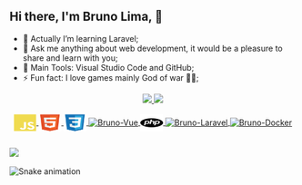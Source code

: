 ## Hi there, I'm Bruno Lima,  👋
- 🌱 Actually I’m learning Laravel;
- 💬 Ask me anything about web development, it would be a pleasure to share and learn with you;
- 🎒 Main Tools: Visual Studio Code and GitHub;
- ⚡ Fun fact: I love games mainly God of war 🐱‍👤;

<div align="center">
  <a href="https://github.com/brunodiego97">
  <img height="180em" src="https://github-readme-stats.vercel.app/api?username=brunobdl97&show_icons=true&theme=radical&include_all_commits=true&count_private=true"/>
  <img height="180em" src="https://github-readme-stats.vercel.app/api/top-langs/?username=brunobdl97&layout=compact&langs_count=7&theme=radical"/>
</div>
  
<div style="display: inline_block" align="center"><br>
  <img align="center" alt="Bruno-Js" height="30" width="40" src="https://raw.githubusercontent.com/devicons/devicon/master/icons/javascript/javascript-plain.svg">
  <img align="center" alt="Bruno-HTML" height="30" width="40" src="https://raw.githubusercontent.com/devicons/devicon/master/icons/html5/html5-original.svg">
  <img align="center" alt="Bruno-CSS" height="30" width="40" src="https://raw.githubusercontent.com/devicons/devicon/master/icons/css3/css3-original.svg">
  <img align="center" alt="Bruno-Vue" height="30" width="40" src="https://cdn.jsdelivr.net/gh/devicons/devicon/icons/vuejs/vuejs-original-wordmark.svg" />
  <img align="center" alt="Bruno-PHP" height="30" width="40" src="https://raw.githubusercontent.com/devicons/devicon/master/icons/php/php-plain.svg">
  <img align="center" alt="Bruno-Laravel" height="30" width="40" src="https://cdn.jsdelivr.net/gh/devicons/devicon/icons/laravel/laravel-plain-wordmark.svg" />
  <img align="center" alt="Bruno-Docker" height="30" width="40"src="https://cdn.jsdelivr.net/gh/devicons/devicon/icons/docker/docker-original-wordmark.svg" />

</div>
  
  ##
  
<div>
  
  <a href="https://www.linkedin.com/in/bruno-lima-627a99181/" target="_blank"><img src="https://img.shields.io/badge/LinkedIn-0077B5?style=for-the-badge&logo=linkedin&logoColor=white" target="_blank"></a>
</div>
  
  ![Snake animation](https://github.com/brunobdl97/brunobdl97/blob/output/github-contribution-grid-snake.svg)

